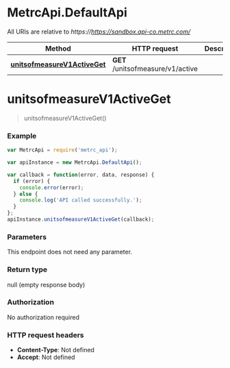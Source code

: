 # MetrcApi.DefaultApi

All URIs are relative to *https://https://sandbox.api-co.metrc.com/*

Method | HTTP request | Description
------------- | ------------- | -------------
[**unitsofmeasureV1ActiveGet**](DefaultApi.md#unitsofmeasureV1ActiveGet) | **GET** /unitsofmeasure/v1/active | 


<a name="unitsofmeasureV1ActiveGet"></a>
# **unitsofmeasureV1ActiveGet**
> unitsofmeasureV1ActiveGet()





### Example
```javascript
var MetrcApi = require('metrc_api');

var apiInstance = new MetrcApi.DefaultApi();

var callback = function(error, data, response) {
  if (error) {
    console.error(error);
  } else {
    console.log('API called successfully.');
  }
};
apiInstance.unitsofmeasureV1ActiveGet(callback);
```

### Parameters
This endpoint does not need any parameter.

### Return type

null (empty response body)

### Authorization

No authorization required

### HTTP request headers

 - **Content-Type**: Not defined
 - **Accept**: Not defined

